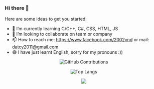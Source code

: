 ### Hi there 👋


<!--**dat911zz/dat911zz** is a ✨ _special_ ✨ repository because its `README.md` (this file) appears on your GitHub profile.-->

Here are some ideas to get you started:

<!-- - 🔭 I’m currently working on ... -->
- 🌱 I’m currently learning C/C++, C#, CSS, HTML, JS
- 👯 I’m looking to collaborate on team or company
- 📫 How to reach me: https://www.facebook.com/2002vnd or mail: datcy2011@gmail.com
- 😄 I have just learnt English, sorry for my pronouns :))
<div align="center">

![GitHub Contributions](https://github-readme-stats.vercel.app/api?username=dat911zz&show_icons=true&theme=tokyonight)
<div align="center">
  
![Top Langs](https://github-readme-stats.vercel.app/api/top-langs/?username=dat911zz&layout=compact&theme=tokyonight)
 
![](https://komarev.com/ghpvc/?username=dat911zz1)
